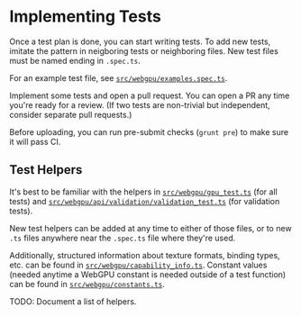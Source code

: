 # Implementing Tests

Once a test plan is done, you can start writing tests.
To add new tests, imitate the pattern in neigboring tests or neighboring files.
New test files must be named ending in `.spec.ts`.

For an example test file, see [`src/webgpu/examples.spec.ts`](../src/webgpu/examples.spec.ts).

Implement some tests and open a pull request. You can open a PR any time you're ready for a review.
(If two tests are non-trivial but independent, consider separate pull requests.)

Before uploading, you can run pre-submit checks (`grunt pre`) to make sure it will pass CI.

## Test Helpers

It's best to be familiar with the helpers in
[`src/webgpu/gpu_test.ts`](../src/webgpu/gpu_test.ts) (for all tests) and
[`src/webgpu/api/validation/validation_test.ts`](../src/webgpu/api/validation/validation_test.ts)
(for validation tests).

New test helpers can be added at any time to either of those files, or to new `.ts` files anywhere
near the `.spec.ts` file where they're used.

Additionally, structured information about texture formats, binding types, etc. can be found in
[`src/webgpu/capability_info.ts`](../src/webgpu/capability_info.ts).
Constant values (needed anytime a WebGPU constant is needed outside of a test function)
can be found in [`src/webgpu/constants.ts`](../src/webgpu/constants.ts).

TODO: Document a list of helpers.
